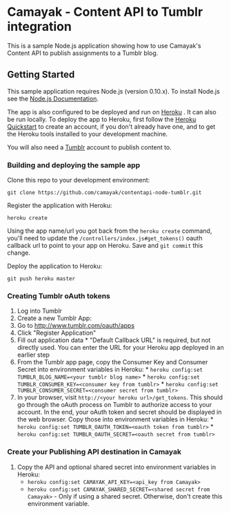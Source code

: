 # Camayak - Content API to Tumblr integration

This is a sample Node.js application showing how to use Camayak's Content API to publish assignments to a Tumblr blog.

## Getting Started

This sample application requires Node.js (version 0.10.x).  To install Node.js see the [Node.js Documentation](http://nodejs.org).

The app is also configured to be deployed and run on [Heroku](https://www.heroku.com/) .  It can also be run locally.  To deploy the app to Heroku, first follow the [Heroku Quickstart](https://devcenter.heroku.com/articles/quickstart) to create an account, if you don't already have one, and to get the Heroku tools installed to your development machine.

You will also need a [Tumblr](https://www.tumblr.com/) account to publish content to.

### Building and deploying the sample app

Clone this repo to your development environment:

`git clone https://github.com/camayak/contentapi-node-tumblr.git`

Register the application with Heroku:

`heroku create`

Using the app name/url you got back from the `heroku create` command, you'll need to update the 
`/controllers/index.js#get_tokens()` oauth callback url to point to your app on Heroku.  Save and `git commit` this change.

Deploy the application to Heroku:

`git push heroku master`

### Creating Tumblr oAuth tokens

1. Log into Tumblr
1. Create a new Tumblr App:
  1. Go to http://www.tumblr.com/oauth/apps
  1. Click "Register Application"
  1. Fill out application data
    * "Default Callback URL" is required, but not directly used.  You can enter the URL for your Heroku app deployed in an earlier step
  1. From the Tumblr app page, copy the Consumer Key and Consumer Secret into environment variables in Heroku:
    * `heroku config:set TUMBLR_BLOG_NAME=<your tumblr blog name>`
    * `heroku config:set TUMBLR_CONSUMER_KEY=<consumer key from tumblr>`
    * `heroku config:set TUMBLR_CONSUMER_SECRET=<consumer secret from tumblr>`
  1. In your browser, visit `http://<your heroku url>/get_tokens`.  This should go through the oAuth process on Tumblr to authorize access to your account.  In the end, your oAuth token and secret should be displayed in the web browser.  Copy those into environment variables in Heroku:
    * `heroku config:set TUMBLR_OAUTH_TOKEN=<oauth token from tumblr>`
    * `heroku config:set TUMBLR_OAUTH_SECRET=<oauth secret from tumblr>`

### Create your Publishing API destination in Camayak

1. Copy the API and optional shared secret into environment variables in Heroku:
    * `heroku config:set CAMAYAK_API_KEY=<api_key from Camayak>`
    * `heroku config:set CAMAYAK_SHARED_SECRET=<shared secret from Camayak>` - Only if using a shared secret.  Otherwise, don't create this environment variable.

